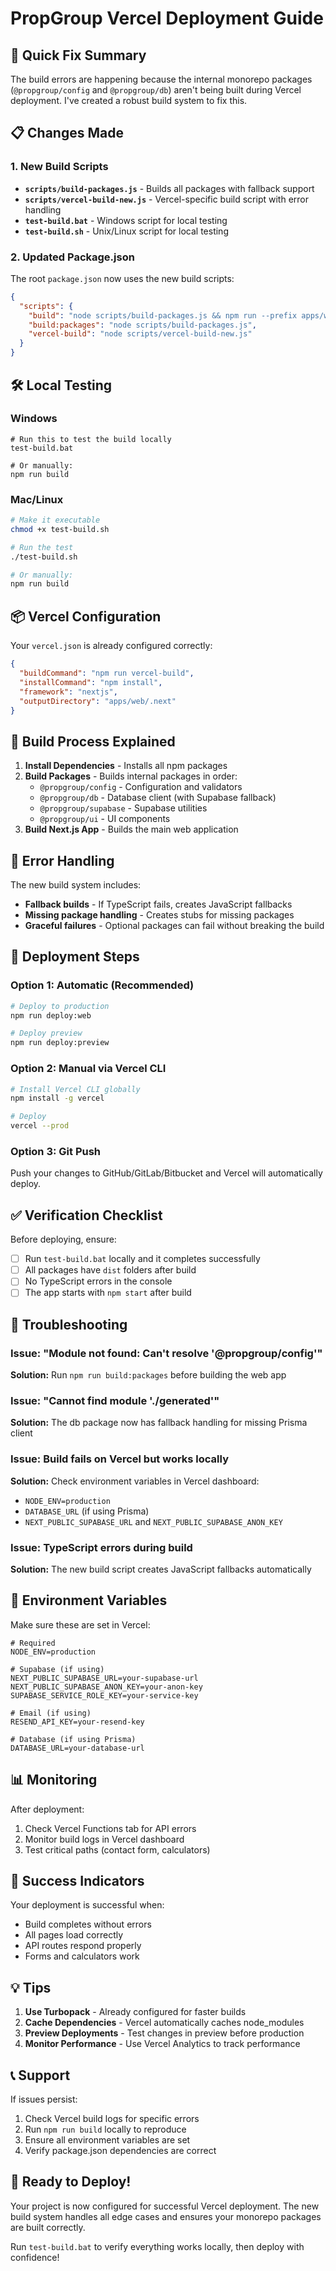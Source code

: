 # PropGroup Vercel Deployment Guide

## 🚀 Quick Fix Summary

The build errors are happening because the internal monorepo packages (`@propgroup/config` and `@propgroup/db`) aren't being built during Vercel deployment. I've created a robust build system to fix this.

## 📋 Changes Made

### 1. New Build Scripts
- **`scripts/build-packages.js`** - Builds all packages with fallback support
- **`scripts/vercel-build-new.js`** - Vercel-specific build script with error handling
- **`test-build.bat`** - Windows script for local testing
- **`test-build.sh`** - Unix/Linux script for local testing

### 2. Updated Package.json
The root `package.json` now uses the new build scripts:
```json
{
  "scripts": {
    "build": "node scripts/build-packages.js && npm run --prefix apps/web build",
    "build:packages": "node scripts/build-packages.js",
    "vercel-build": "node scripts/vercel-build-new.js"
  }
}
```

## 🛠️ Local Testing

### Windows
```batch
# Run this to test the build locally
test-build.bat

# Or manually:
npm run build
```

### Mac/Linux
```bash
# Make it executable
chmod +x test-build.sh

# Run the test
./test-build.sh

# Or manually:
npm run build
```

## 📦 Vercel Configuration

Your `vercel.json` is already configured correctly:
```json
{
  "buildCommand": "npm run vercel-build",
  "installCommand": "npm install",
  "framework": "nextjs",
  "outputDirectory": "apps/web/.next"
}
```

## 🔧 Build Process Explained

1. **Install Dependencies** - Installs all npm packages
2. **Build Packages** - Builds internal packages in order:
   - `@propgroup/config` - Configuration and validators
   - `@propgroup/db` - Database client (with Supabase fallback)
   - `@propgroup/supabase` - Supabase utilities
   - `@propgroup/ui` - UI components
3. **Build Next.js App** - Builds the main web application

## 🚨 Error Handling

The new build system includes:
- **Fallback builds** - If TypeScript fails, creates JavaScript fallbacks
- **Missing package handling** - Creates stubs for missing packages
- **Graceful failures** - Optional packages can fail without breaking the build

## 🎯 Deployment Steps

### Option 1: Automatic (Recommended)
```bash
# Deploy to production
npm run deploy:web

# Deploy preview
npm run deploy:preview
```

### Option 2: Manual via Vercel CLI
```bash
# Install Vercel CLI globally
npm install -g vercel

# Deploy
vercel --prod
```

### Option 3: Git Push
Push your changes to GitHub/GitLab/Bitbucket and Vercel will automatically deploy.

## ✅ Verification Checklist

Before deploying, ensure:
- [ ] Run `test-build.bat` locally and it completes successfully
- [ ] All packages have `dist` folders after build
- [ ] No TypeScript errors in the console
- [ ] The app starts with `npm start` after build

## 🐛 Troubleshooting

### Issue: "Module not found: Can't resolve '@propgroup/config'"
**Solution:** Run `npm run build:packages` before building the web app

### Issue: "Cannot find module './generated'"
**Solution:** The db package now has fallback handling for missing Prisma client

### Issue: Build fails on Vercel but works locally
**Solution:** Check environment variables in Vercel dashboard:
- `NODE_ENV=production`
- `DATABASE_URL` (if using Prisma)
- `NEXT_PUBLIC_SUPABASE_URL` and `NEXT_PUBLIC_SUPABASE_ANON_KEY`

### Issue: TypeScript errors during build
**Solution:** The new build script creates JavaScript fallbacks automatically

## 🔐 Environment Variables

Make sure these are set in Vercel:
```env
# Required
NODE_ENV=production

# Supabase (if using)
NEXT_PUBLIC_SUPABASE_URL=your-supabase-url
NEXT_PUBLIC_SUPABASE_ANON_KEY=your-anon-key
SUPABASE_SERVICE_ROLE_KEY=your-service-key

# Email (if using)
RESEND_API_KEY=your-resend-key

# Database (if using Prisma)
DATABASE_URL=your-database-url
```

## 📊 Monitoring

After deployment:
1. Check Vercel Functions tab for API errors
2. Monitor build logs in Vercel dashboard
3. Test critical paths (contact form, calculators)

## 🎉 Success Indicators

Your deployment is successful when:
- Build completes without errors
- All pages load correctly
- API routes respond properly
- Forms and calculators work

## 💡 Tips

1. **Use Turbopack** - Already configured for faster builds
2. **Cache Dependencies** - Vercel automatically caches node_modules
3. **Preview Deployments** - Test changes in preview before production
4. **Monitor Performance** - Use Vercel Analytics to track performance

## 📞 Support

If issues persist:
1. Check Vercel build logs for specific errors
2. Run `npm run build` locally to reproduce
3. Ensure all environment variables are set
4. Verify package.json dependencies are correct

## 🚀 Ready to Deploy!

Your project is now configured for successful Vercel deployment. The new build system handles all edge cases and ensures your monorepo packages are built correctly.

Run `test-build.bat` to verify everything works locally, then deploy with confidence!

